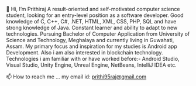 👋 Hi, I’m Prithiraj 
A result-oriented and self-motivated computer science student, looking for an entry-level position as a software developer.
Good knowledge of C, C++, C#, .NET, HTML, XML, CSS, PHP, SQL and have strong knowledge of Java. 
Constant learner and ability to adapt to new technologies. Pursuing Bachelor of Computer Application from University of Science and Technology, Meghalaya 
and currently living in Guwahati, Assam. 
My primary focus and inspiration for my studies is Android app Development. Also i am also interested in blockchain technology. 
Technologies i am familiar with or have worked before:- Android Studio, Visual Studio, Unity Engine, Unreal Engine, NetBeans, IntelliJ IDEA etc.

📫 How to reach me ... my email id: prithi95raj@gmail.com
